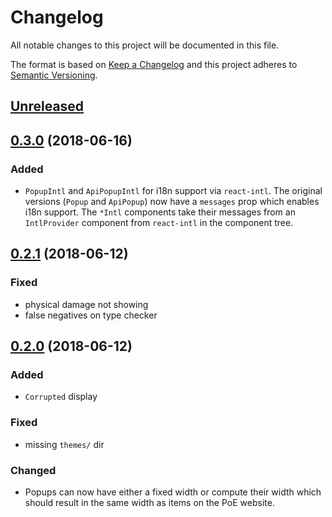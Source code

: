 # Changelog

All notable changes to this project will be documented in this file.

The format is based on [Keep a Changelog](http://keepachangelog.com/en/1.0.0/) and this project adheres to [Semantic Versioning](http://semver.org/spec/v2.0.0.html).

## [Unreleased](https://github.com/eps1lon/poe-components-item/compare/v0.3.0...HEAD)

## [0.3.0](https://github.com/eps1lon/poe-components-item/compare/v0.2.1...v0.3.0) (2018-06-16)
### Added
- `PopupIntl` and `ApiPopupIntl` for i18n support via `react-intl`. The original 
  versions (`Popup` and `ApiPopup`) now have a `messages` prop which enables
  i18n support. The `*Intl` components take their messages from an `IntlProvider`
  component from `react-intl` in the component tree. 

## [0.2.1](https://github.com/eps1lon/poe-components-item/compare/v0.2.0...v0.2.1) (2018-06-12)
### Fixed
- physical damage not showing
- false negatives on type checker

## [0.2.0](https://github.com/eps1lon/poe-components-item/compare/v0.1.1...v0.2.0) (2018-06-12)
### Added
* `Corrupted` display
### Fixed
* missing `themes/` dir
### Changed
* Popups can  now have either a fixed width or compute their width which 
  should result in the same width as items on the PoE website.